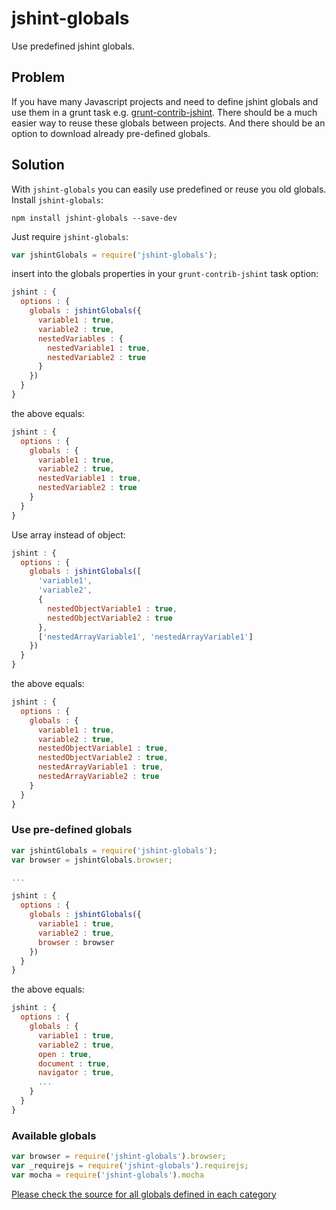 jshint-globals
==============
Use predefined jshint globals. 

## Problem
If you have many Javascript projects and need to define jshint globals and use them in a grunt task e.g. [grunt-contrib-jshint](https://github.com/gruntjs/grunt-contrib-jshint). There should be a much easier way to reuse these globals between projects. And there should be an option to download already pre-defined globals.

## Solution
With `jshint-globals` you can easily use predefined or reuse you old globals.
Install `jshint-globals`:
```
npm install jshint-globals --save-dev
```
Just require `jshint-globals`:
```javascript
var jshintGlobals = require('jshint-globals');
```
insert into the globals properties in your `grunt-contrib-jshint` task option:
```javascript
jshint : {
  options : {
    globals : jshintGlobals({
      variable1 : true,
      variable2 : true,
      nestedVariables : {
        nestedVariable1 : true,
        nestedVariable2 : true
      }
    })
  }
}
```
the above equals:
```javascript
jshint : {
  options : {
    globals : {
      variable1 : true,
      variable2 : true,
      nestedVariable1 : true,
      nestedVariable2 : true
    }
  }
}
```
Use array instead of object:
```javascript
jshint : {
  options : {
    globals : jshintGlobals([
      'variable1',
      'variable2',
      {
        nestedObjectVariable1 : true,
        nestedObjectVariable2 : true
      },
      ['nestedArrayVariable1', 'nestedArrayVariable1']
    })
  }
}
```
the above equals:
```javascript
jshint : {
  options : {
    globals : {
      variable1 : true,
      variable2 : true,
      nestedObjectVariable1 : true,
      nestedObjectVariable2 : true,
      nestedArrayVariable1 : true,
      nestedArrayVariable2 : true
    }
  }
}
```
### Use pre-defined globals

```javascript
var jshintGlobals = require('jshint-globals');
var browser = jshintGlobals.browser;

...

jshint : {
  options : {
    globals : jshintGlobals({
      variable1 : true,
      variable2 : true,
      browser : browser
    })
  }
}
```
the above equals:
```javascript
jshint : {
  options : {
    globals : {
      variable1 : true,
      variable2 : true,
      open : true,
      document : true,
      navigator : true,
      ...
    }
  }
}
```

### Available globals
```javascript
var browser = require('jshint-globals').browser;
var _requirejs = require('jshint-globals').requirejs;
var mocha = require('jshint-globals').mocha
```
[Please check the source for all globals defined in each category](https://github.com/tinganho/jshint-globals/blob/master/index.js)


